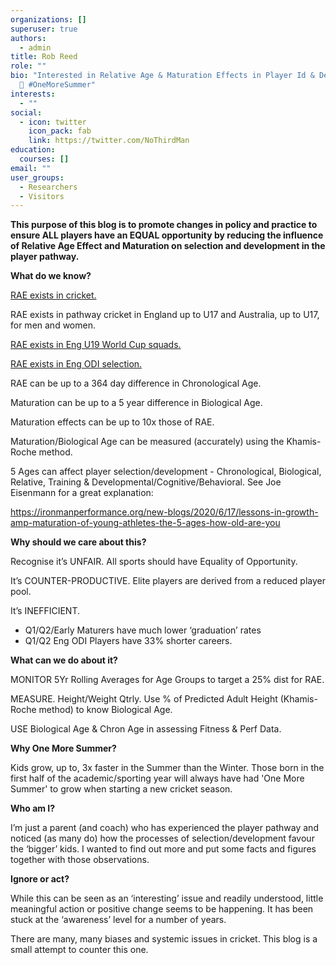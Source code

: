 ```yaml
---
organizations: []
superuser: true
authors:
  - admin
title: Rob Reed
role: ""
bio: "Interested in Relative Age & Maturation Effects in Player Id & Development
  🏏 #OneMoreSummer"
interests:
  - ""
social:
  - icon: twitter
    icon_pack: fab
    link: https://twitter.com/NoThirdMan
education:
  courses: []
email: ""
user_groups:
  - Researchers
  - Visitors
---
```

**This purpose of this blog is to promote changes in policy and practice to ensure ALL players have an EQUAL opportunity by reducing the influence of Relative Age Effect and Maturation on selection and development in the player pathway.**

**What do we know?**

[RAE exists in cricket.](https://onemoresummer.co.uk/post/do-we-have-a-relative-age-effect-in-cricket/)

RAE exists in pathway cricket in England up to U17 and Australia, up to U17, for men and women.

[RAE exists in Eng U19 World Cup squads.](onemoresummer.co.uk/post/rae-increasing-in-england-u19-world-cup-squads/)

[RAE exists in Eng ODI selection.](https://onemoresummer.co.uk/post/but-weve-just-won-a-world-cup/)

RAE can be up to a 364 day difference in Chronological Age.

Maturation can be up to a 5 year difference in Biological Age.

Maturation effects can be up to 10x those of RAE.

Maturation/Biological Age can be measured (accurately) using the Khamis-Roche method.

5 Ages can affect player selection/development - Chronological, Biological, Relative, Training & Developmental/Cognitive/Behavioral. See Joe Eisenmann for a great explanation:

<https://ironmanperformance.org/new-blogs/2020/6/17/lessons-in-growth-amp-maturation-of-young-athletes-the-5-ages-how-old-are-you>

**Why should we care about this?**

Recognise it’s UNFAIR. All sports should have Equality of Opportunity.

It’s COUNTER-PRODUCTIVE. Elite players are derived from a reduced player pool.

It’s INEFFICIENT.

* Q1/Q2/Early Maturers have much lower ‘graduation’ rates
* Q1/Q2 Eng ODI Players have 33% shorter careers.

**What can we do about it?**

MONITOR 5Yr Rolling Averages for Age Groups to target a 25% dist for RAE.

MEASURE. Height/Weight Qtrly. Use % of Predicted Adult Height (Khamis-Roche method) to know Biological Age.

USE Biological Age & Chron Age in assessing Fitness & Perf Data.

**Why One More Summer?**

Kids grow, up to, 3x faster in the Summer than the Winter. Those born in the first half of the academic/sporting year will always have had 'One More Summer' to grow when starting a new cricket season.

**Who am I?**

I’m just a parent (and coach) who has experienced the player pathway and noticed (as many do) how the processes of selection/development favour the ‘bigger’ kids. I wanted to find out more and put some facts and figures together with those observations.

**Ignore or act?**

While this can be seen as an ‘interesting’ issue and readily understood, little meaningful action or positive change seems to be happening. It has been stuck at the ‘awareness’ level for a number of years.

There are many, many biases and systemic issues in cricket. This blog is a small attempt to counter this one.